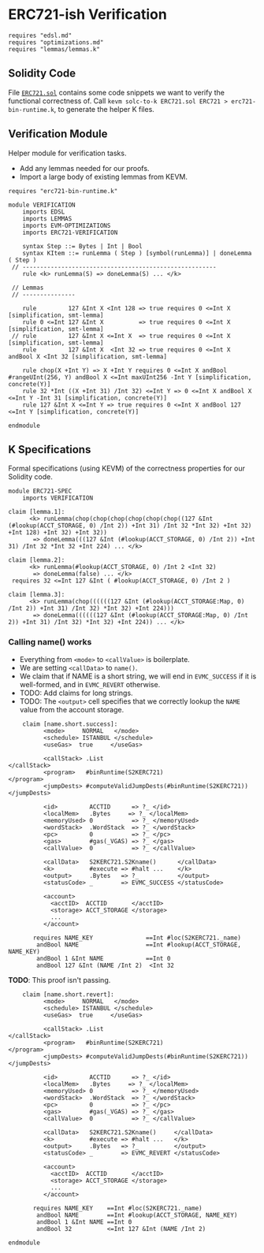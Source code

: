 ERC721-ish Verification
=======================

```k
requires "edsl.md"
requires "optimizations.md"
requires "lemmas/lemmas.k"
```

Solidity Code
-------------

File [`ERC721.sol`](ERC721.sol) contains some code snippets we want to verify the functional correctness of.
Call `kevm solc-to-k ERC721.sol ERC721 > erc721-bin-runtime.k`, to generate the helper K files.

Verification Module
-------------------

Helper module for verification tasks.

-   Add any lemmas needed for our proofs.
-   Import a large body of existing lemmas from KEVM.

```k
requires "erc721-bin-runtime.k"

module VERIFICATION
    imports EDSL
    imports LEMMAS
    imports EVM-OPTIMIZATIONS
    imports ERC721-VERIFICATION

    syntax Step ::= Bytes | Int | Bool
    syntax KItem ::= runLemma ( Step ) [symbol(runLemma)] | doneLemma ( Step )
 // -------------------------------------------------------
    rule <k> runLemma(S) => doneLemma(S) ... </k>

 // Lemmas
 // ---------------

    rule         127 &Int X <Int 128 => true requires 0 <=Int X                   [simplification, smt-lemma]
    rule 0 <=Int 127 &Int X          => true requires 0 <=Int X                   [simplification, smt-lemma]
 // rule         127 &Int X <=Int X  => true requires 0 <=Int X                   [simplification, smt-lemma]
    rule         127 &Int X  <Int 32 => true requires 0 <=Int X andBool X <Int 32 [simplification, smt-lemma]

    rule chop(X +Int Y) => X +Int Y requires 0 <=Int X andBool #rangeUInt(256, Y) andBool X <=Int maxUInt256 -Int Y [simplification, concrete(Y)]
    rule 32 *Int ((X +Int 31) /Int 32) <=Int Y => 0 <=Int X andBool X <=Int Y -Int 31 [simplification, concrete(Y)]
    rule 127 &Int X <=Int Y => true requires 0 <=Int X andBool 127 <=Int Y [simplification, concrete(Y)]

endmodule
```

K Specifications
----------------

Formal specifications (using KEVM) of the correctness properties for our Solidity code.

```k
module ERC721-SPEC
    imports VERIFICATION
```

```k
claim [lemma.1]:
      <k> runLemma(chop(chop(chop(chop(chop(chop((127 &Int (#lookup(ACCT_STORAGE, 0) /Int 2)) +Int 31) /Int 32 *Int 32) +Int 32) +Int 128) +Int 32) +Int 32))
       => doneLemma(((127 &Int (#lookup(ACCT_STORAGE, 0) /Int 2)) +Int 31) /Int 32 *Int 32 +Int 224) ... </k>
```

```k
claim [lemma.2]:
      <k> runLemma(#lookup(ACCT_STORAGE, 0) /Int 2 <Int 32)
       => doneLemma(false) ... </k>
 requires 32 <=Int 127 &Int ( #lookup(ACCT_STORAGE, 0) /Int 2 )
```

```k
claim [lemma.3]:
      <k> runLemma(chop((((((127 &Int (#lookup(ACCT_STORAGE:Map, 0) /Int 2)) +Int 31) /Int 32) *Int 32) +Int 224)))
       => doneLemma((((((127 &Int (#lookup(ACCT_STORAGE:Map, 0) /Int 2)) +Int 31) /Int 32) *Int 32) +Int 224)) ... </k>
```

### Calling name() works

-   Everything from `<mode>` to `<callValue>` is boilerplate.
-   We are setting `<callData>` to `name()`.
-   We claim that if NAME is a short string, we will end in `EVMC_SUCCESS` if it is well-formed, and in `EVMC_REVERT` otherwise.
-   TODO: Add claims for long strings.
-   TODO: The `<output>` cell specifies that we correctly lookup the `NAME` value from the account storage.

```k
    claim [name.short.success]:
          <mode>     NORMAL   </mode>
          <schedule> ISTANBUL </schedule>
          <useGas>  true     </useGas>

          <callStack> .List                                       </callStack>
          <program>   #binRuntime(S2KERC721)                         </program>
          <jumpDests> #computeValidJumpDests(#binRuntime(S2KERC721)) </jumpDests>

          <id>         ACCTID      => ?_ </id>
          <localMem>   .Bytes     => ?_ </localMem>
          <memoryUsed> 0           => ?_ </memoryUsed>
          <wordStack>  .WordStack  => ?_ </wordStack>
          <pc>         0           => ?_ </pc>
          <gas>        #gas(_VGAS) => ?_ </gas>
          <callValue>  0           => ?_ </callValue>

          <callData>   S2KERC721.S2Kname()      </callData>
          <k>          #execute => #halt ...    </k>
          <output>     .Bytes   => ?_           </output>
          <statusCode> _        => EVMC_SUCCESS </statusCode>

          <account>
            <acctID>  ACCTID       </acctID>
            <storage> ACCT_STORAGE </storage>
            ...
          </account>

       requires NAME_KEY               ==Int #loc(S2KERC721._name)
        andBool NAME                   ==Int #lookup(ACCT_STORAGE, NAME_KEY)
        andBool 1 &Int NAME            ==Int 0
        andBool 127 &Int (NAME /Int 2)  <Int 32
```

**TODO**: This proof isn't passing.

```
    claim [name.short.revert]:
          <mode>     NORMAL   </mode>
          <schedule> ISTANBUL </schedule>
          <useGas>  true     </useGas>

          <callStack> .List                                       </callStack>
          <program>   #binRuntime(S2KERC721)                         </program>
          <jumpDests> #computeValidJumpDests(#binRuntime(S2KERC721)) </jumpDests>

          <id>         ACCTID      => ?_ </id>
          <localMem>   .Bytes     => ?_ </localMem>
          <memoryUsed> 0           => ?_ </memoryUsed>
          <wordStack>  .WordStack  => ?_ </wordStack>
          <pc>         0           => ?_ </pc>
          <gas>        #gas(_VGAS) => ?_ </gas>
          <callValue>  0           => ?_ </callValue>

          <callData>   S2KERC721.S2Kname()     </callData>
          <k>          #execute => #halt ...   </k>
          <output>     .Bytes   => ?_          </output>
          <statusCode> _        => EVMC_REVERT </statusCode>

          <account>
            <acctID>  ACCTID       </acctID>
            <storage> ACCT_STORAGE </storage>
            ...
          </account>

       requires NAME_KEY    ==Int #loc(S2KERC721._name)
        andBool NAME        ==Int #lookup(ACCT_STORAGE, NAME_KEY)
        andBool 1 &Int NAME ==Int 0
        andBool 32          <=Int 127 &Int (NAME /Int 2)
```

```k
endmodule
```
